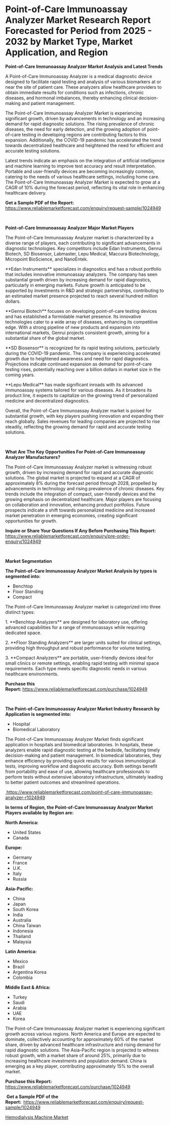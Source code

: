 <p><h1>Point-of-Care Immunoassay Analyzer Market Research Report Forecasted for Period from 2025 -  2032 by Market Type, Market Application, and Region</h1></p><p><strong>Point-of-Care Immunoassay Analyzer Market Analysis and Latest Trends</strong></p>
<p><p>A Point-of-Care Immunoassay Analyzer is a medical diagnostic device designed to facilitate rapid testing and analysis of various biomarkers at or near the site of patient care. These analyzers allow healthcare providers to obtain immediate results for conditions such as infections, chronic diseases, and hormonal imbalances, thereby enhancing clinical decision-making and patient management.</p><p>The Point-of-Care Immunoassay Analyzer Market is experiencing significant growth, driven by advancements in technology and an increasing demand for rapid diagnostic solutions. The rising prevalence of chronic diseases, the need for early detection, and the growing adoption of point-of-care testing in developing regions are contributing factors to this expansion. Additionally, the COVID-19 pandemic has accelerated the trend towards decentralized healthcare and heightened the need for efficient and accurate testing solutions.</p><p>Latest trends indicate an emphasis on the integration of artificial intelligence and machine learning to improve test accuracy and result interpretation. Portable and user-friendly devices are becoming increasingly common, catering to the needs of various healthcare settings, including home care. The Point-of-Care Immunoassay Analyzer Market is expected to grow at a CAGR of 10% during the forecast period, reflecting its vital role in enhancing healthcare delivery.</p></p>
<p><strong>Get a Sample PDF of the Report:&nbsp;</strong> <a href="https://www.reliablemarketforecast.com/enquiry/request-sample/1024949?utm_campaign=2516&utm_medium=2&utm_source=Github&utm_content=ia&utm_term=05032025&utm_id=point-of-care-immunoassay-analyzer">https://www.reliablemarketforecast.com/enquiry/request-sample/1024949</a></p>
<p>&nbsp;</p>
<p><strong>Point-of-Care Immunoassay Analyzer Major Market Players</strong></p>
<p><p>The Point-of-Care Immunoassay Analyzer market is characterized by a diverse range of players, each contributing to significant advancements in diagnostic technologies. Key competitors include Edan Instruments, Genrui Biotech, SD Biosensor, Labmaster, Lepu Medical, Maccura Biotechnology, Micropoint BioScience, and NanoEntek.</p><p>**Edan Instruments** specializes in diagnostics and has a robust portfolio that includes innovative immunoassay analyzers. The company has seen substantial growth driven by increasing demand for rapid diagnostics, particularly in emerging markets. Future growth is anticipated to be supported by investments in R&D and strategic partnerships, contributing to an estimated market presence projected to reach several hundred million dollars.</p><p>**Genrui Biotech** focuses on developing point-of-care testing devices and has established a formidable market presence. Its innovative technologies cater to a wide array of diseases, enhancing its competitive edge. With a strong pipeline of new products and expansion into international markets, Genrui projects consistent growth, aiming for a substantial share of the global market.</p><p>**SD Biosensor** is recognized for its rapid testing solutions, particularly during the COVID-19 pandemic. The company is experiencing accelerated growth due to heightened awareness and need for rapid diagnostics. Projections indicate continued expansion as demand for point-of-care testing rises, potentially reaching over a billion dollars in market size in the coming years.</p><p>**Lepu Medical** has made significant inroads with its advanced immunoassay systems tailored for various diseases. As it broadens its product line, it expects to capitalize on the growing trend of personalized medicine and decentralized diagnostics.</p><p>Overall, the Point-of-Care Immunoassay Analyzer market is poised for substantial growth, with key players pushing innovation and expanding their reach globally. Sales revenues for leading companies are projected to rise steadily, reflecting the growing demand for rapid and accurate testing solutions.</p></p>
<p>&nbsp;</p>
<p><strong>What Are The Key Opportunities For Point-of-Care Immunoassay Analyzer Manufacturers?</strong></p>
<p><p>The Point-of-Care Immunoassay Analyzer market is witnessing robust growth, driven by increasing demand for rapid and accurate diagnostic solutions. The global market is projected to expand at a CAGR of approximately 8% during the forecast period through 2028, propelled by advancements in technology and rising prevalence of chronic diseases. Key trends include the integration of compact, user-friendly devices and the growing emphasis on decentralized healthcare. Major players are focusing on collaboration and innovation, enhancing product portfolios. Future prospects indicate a shift towards personalized medicine and increased market penetration in emerging economies, creating significant opportunities for growth.</p></p>
<p><strong>Inquire or Share Your Questions If Any Before Purchasing This Report:</strong> <a href="https://www.reliablemarketforecast.com/enquiry/pre-order-enquiry/1024949?utm_campaign=2516&utm_medium=2&utm_source=Github&utm_content=ia&utm_term=05032025&utm_id=point-of-care-immunoassay-analyzer">https://www.reliablemarketforecast.com/enquiry/pre-order-enquiry/1024949</a></p>
<p>&nbsp;</p>
<p><strong>Market Segmentation</strong></p>
<p><strong>The Point-of-Care Immunoassay Analyzer Market Analysis by types is segmented into:</strong></p>
<p><ul><li>Benchtop</li><li>Floor Standing</li><li>Compact</li></ul></p>
<p><p>The Point-of-Care Immunoassay Analyzer market is categorized into three distinct types: </p><p>1. **Benchtop Analyzers** are designed for laboratory use, offering advanced capabilities for a range of immunoassays while requiring dedicated space. </p><p>2. **Floor Standing Analyzers** are larger units suited for clinical settings, providing high throughput and robust performance for volume testing. </p><p>3. **Compact Analyzers** are portable, user-friendly devices ideal for small clinics or remote settings, enabling rapid testing with minimal space requirements. Each type meets specific diagnostic needs in various healthcare environments.</p></p>
<p><strong>Purchase this Report:&nbsp;</strong><a href="https://www.reliablemarketforecast.com/purchase/1024949?utm_campaign=2516&utm_medium=2&utm_source=Github&utm_content=ia&utm_term=05032025&utm_id=point-of-care-immunoassay-analyzer">https://www.reliablemarketforecast.com/purchase/1024949</a></p>
<p>&nbsp;</p>
<p><strong>The Point-of-Care Immunoassay Analyzer Market Industry Research by Application is segmented into:</strong></p>
<p><ul><li>Hospital</li><li>Biomedical Laboratory</li></ul></p>
<p><p>The Point-of-Care Immunoassay Analyzer Market finds significant application in hospitals and biomedical laboratories. In hospitals, these analyzers enable rapid diagnostic testing at the bedside, facilitating timely decision-making and patient management. In biomedical laboratories, they enhance efficiency by providing quick results for various immunological tests, improving workflow and diagnostic accuracy. Both settings benefit from portability and ease of use, allowing healthcare professionals to perform tests without extensive laboratory infrastructure, ultimately leading to better patient outcomes and streamlined operations.</p></p>
<p><a href="https://www.reliablemarketforecast.com/point-of-care-immunoassay-analyzer-r1024949?utm_campaign=2516&utm_medium=2&utm_source=Github&utm_content=ia&utm_term=05032025&utm_id=point-of-care-immunoassay-analyzer">&nbsp;https://www.reliablemarketforecast.com/point-of-care-immunoassay-analyzer-r1024949</a></p>
<p><strong>In terms of Region, the Point-of-Care Immunoassay Analyzer Market Players available by Region are:</strong></p>
<p>
    <p> <strong> North America: </strong>
        <ul>
            <li>United States</li>
            <li>Canada</li>
        </ul>
        </p> 
    <p> <strong> Europe: </strong>
        <ul>
            <li>Germany</li>
            <li>France</li>
            <li>U.K.</li>
            <li>Italy</li>
            <li>Russia</li>
        </ul>
        </p> 
    <p> <strong> Asia-Pacific: </strong>
        <ul>
            <li>China</li>
            <li>Japan</li>
            <li>South Korea</li>
            <li>India</li>
            <li>Australia</li>
            <li>China Taiwan</li>
            <li>Indonesia</li>
            <li>Thailand</li>
            <li>Malaysia</li>
        </ul>
        </p> 
    <p> <strong> Latin America: </strong>
        <ul>
            <li>Mexico</li>
            <li>Brazil</li>
            <li>Argentina Korea</li>
            <li>Colombia</li>
        </ul>
        </p> 
    <p> <strong> Middle East & Africa: </strong>
        <ul>
            <li>Turkey</li>
            <li>Saudi</li>
            <li>Arabia</li>
            <li>UAE</li>
            <li>Korea</li>
        </ul>
    </p>
    </p>
<p><p>The Point-of-Care Immunoassay Analyzer market is experiencing significant growth across various regions. North America and Europe are expected to dominate, collectively accounting for approximately 60% of the market share, driven by advanced healthcare infrastructure and rising demand for rapid diagnostic solutions. The Asia-Pacific region is projected to witness robust growth, with a market share of around 25%, primarily due to increasing healthcare investments and population demand. China is emerging as a key player, contributing approximately 15% to the overall market.</p></p>
<p><strong>Purchase this Report: </strong><a href="https://www.reliablemarketforecast.com/purchase/1024949?utm_campaign=2516&utm_medium=2&utm_source=Github&utm_content=ia&utm_term=05032025&utm_id=point-of-care-immunoassay-analyzer">https://www.reliablemarketforecast.com/purchase/1024949</a></p>
<p>&nbsp;<strong>Get a Sample PDF of the Report:&nbsp;&nbsp;</strong><a href="https://www.reliablemarketforecast.com/enquiry/request-sample/1024949?utm_campaign=2516&utm_medium=2&utm_source=Github&utm_content=ia&utm_term=05032025&utm_id=point-of-care-immunoassay-analyzer">https://www.reliablemarketforecast.com/enquiry/request-sample/1024949</a></p>
<p><strong></strong></p>
<p><p><a href="https://github.com/triattwood9919/Market-Research-Report-List-1/blob/main/hemodialysis-machine-market.md?utm_campaign=2516&utm_medium=2&utm_source=Github&utm_content=ia&utm_term=05032025&utm_id=point-of-care-immunoassay-analyzer">Hemodialysis Machine Market</a></p></p>